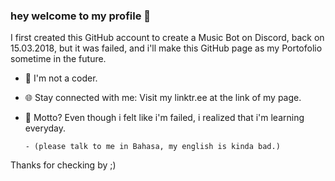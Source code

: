 ### hey welcome to my profile 👋

I first created this GitHub account to create a Music Bot on Discord, back on 15.03.2018, but it was failed, and i'll make this GitHub page as my Portofolio sometime in the future.

- 👤 I'm not a coder.
- 🌐 Stay connected with me: Visit my linktr.ee at the link of my page.
- 🌱 Motto? Even though i felt like i'm failed, i realized that i'm learning everyday.


      - (please talk to me in Bahasa, my english is kinda bad.)

Thanks for checking by ;)

<!--
**starshyosu/starshyosu** is a ✨ _special_ ✨ repository because its `README.md` (this file) appears on your GitHub profile.

Here are some ideas to get you started:

- 🔭 I’m currently working on ...
- 🌱 I’m currently learning ...
- 👯 I’m looking to collaborate on ...
- 🤔 I’m looking for help with ...
- 💬 Ask me about ...
- 📫 How to reach me: ...
- 😄 Pronouns: ...
- ⚡ Fun fact: ...
-->
